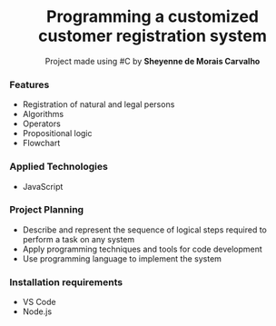 <h1 align="center">Programming a customized customer registration system</h1>

<p align="center">Project made using #C by <b>Sheyenne de Morais Carvalho</b>

<h3>Features</h3>
<ul>
  <li>Registration of natural and legal persons</li>
  <li>Algorithms</li>
  <li>Operators</li>
  <li>Propositional logic</li>
  <li>Flowchart</li>
</ul>

<h3>Applied Technologies</h3>
<ul>
  <li>JavaScript</li>
</ul>

<h3>Project Planning</h3>
<ul>
  <li>Describe and represent the sequence of logical steps required to perform a task on any system</li>
  <li>Apply programming techniques and tools for code development</li>
  <li>Use programming language to implement the system</li>
</ul>

<h3>Installation requirements</h3>
<ul>
  <li>VS Code</li>
  <li>Node.js</li>
</ul>
